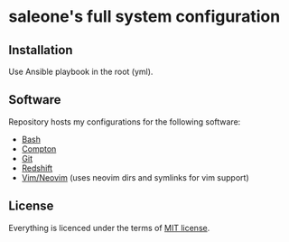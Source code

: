 # saleone's full system configuration

## Installation
Use Ansible playbook in the root (yml).

## Software
Repository hosts my configurations for the following software:
* [Bash](./configurations/bashrc)
* [Compton](./configurations/compton.conf)
* [Git](./configurations/gitconfig)
* [Redshift](./configurations/redshift.conf)
* [Vim/Neovim](./configurations/vimrc) (uses neovim dirs and symlinks for vim support)

## License
Everything is licenced under the terms of [MIT license](./LICENSE.md).
